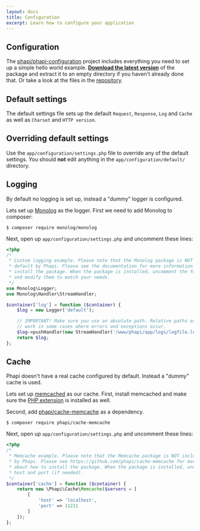 ```yaml
---
layout: docs
title: Configuration
excerpt: Learn how to configure your application
---
```


## Configuration
The [phapi/phapi-configuration](https://github.com/phapi/phapi-configuration) project includes everything you need to set up a simple hello world example. **[Download the latest version](https://github.com/phapi/phapi-configuration/archive/master.zip)** of the package and extract it to an empty directory if you haven't already done that. Or take a look at the files in the [repository](https://github.com/phapi/phapi-configuration).

## Default settings
The default settings file sets up the default <code>Request</code>, <code>Response</code>, <code>Log</code> and <code>Cache</code> as well as <code>Charset</code> and <code>HTTP version</code>.

## Overriding default settings
Use the <code>app/configuration/settings.php</code> file to override any of the default settings. You should **not** edit anything in the <code>app/configuration/default/</code> directory.

## Logging
By default no logging is set up, instead a "dummy" logger is configured.

Lets set up [Monolog]() as the logger. First we need to add Monolog to composer:

```shell
$ composer require monolog/monolog
```

Next, open up <code>app/configuration/settings.php</code> and uncomment these lines:

```php
<?php
/*
 * Custom logging example. Please note that the Monolog package is NOT included by
 * default by Phapi. Please see the documentation for more information about how to
 * install the package. When the package is installed, uncomment the following lines
 * and modify them to match your needs.
 */
use Monolog\Logger;
use Monolog\Handler\StreamHandler;

$container['log'] = function ($container) {
    $log = new Logger('default');

    // IMPORTANT! Make sure you use an absolute path. Relative paths aren't guaranteed to
    // work in some cases where errors and exceptions occur.
    $log->pushHandler(new StreamHandler('/www/phapi/app/logs/logfile.log', Logger::WARNING));
    return $log;
};
```

## Cache
Phapi doesn't have a real cache configured by default. Instead a "dummy" cache is used.

Lets set up [memcached](http://www.memcached.org/) as our cache. First, install memcached and make sure the [PHP extension](http://php.net/manual/en/book.memcache.php) is installed as well.

Second, add [phapi/cache-memcache](https://github.com/phapi/cache-memcache) as a dependency.

```shell
$ composer require phapi/cache-memcache
```

Next, open up <code>app/configuration/settings.php</code> and uncomment these lines:

```php
<?php
/*
 * Memcache example. Please note that the Memcache package is NOT included by default
 * by Phapi. Please see https://github.com/phapi/cache-memcache for more information
 * about how to install the package. When the package is installed, uncomment and modify
 * host and port (if needed).
 */
$container['cache'] = function ($container) {
    return new \Phapi\Cache\Memcache($servers = [
        [
            'host' => 'localhost',
            'port' => 11211
        ]
    ]);
};
```
